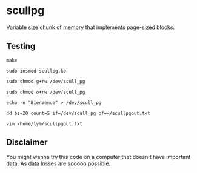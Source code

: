 # scullpg
Variable size chunk of memory that implements page-sized blocks.

## Testing
    make

    sudo insmod scullpg.ko

    sudo chmod g+rw /dev/scull_pg

    sudo chmod o+rw /dev/scull_pg

    echo -n "BienVenue" > /dev/scull_pg

    dd bs=20 count=5 if=/dev/scull_pg of=~/scullpgout.txt

    vim /home/lym/scullpgout.txt

## Disclaimer
You might wanna try this code on a computer that doesn't have important
data. As data losses are sooooo possible.
